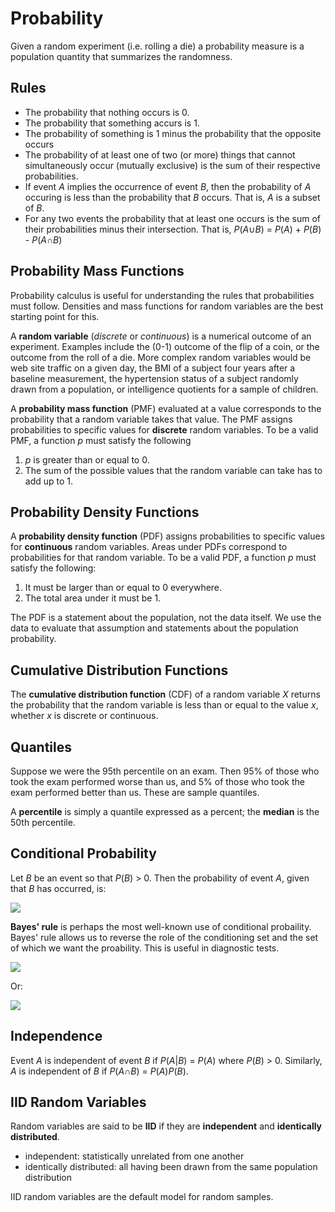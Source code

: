 Probability
===========
Given a random experiment (i.e. rolling a die) a probability measure is a population quantity that summarizes the randomness. 

Rules
-----
* The probability that nothing occurs is 0.
* The probability that something accurs is 1.
* The probability of something is 1 minus the probability that the opposite occurs
* The probability of at least one of two (or more) things that cannot simultaneously occur (mutually exclusive) is the sum of their respective probabilities.
* If event *A* implies the occurrence of event *B*, then the probability of *A* occuring is less than the probability that *B* occurs. That is, *A* is a subset of *B*.
* For any two events the probability that at least one occurs is the sum of their probabilities minus their intersection. That is, *P*(*A*∪*B*) = *P*(*A*) + *P*(*B*) - *P*(*A*∩*B*)

Probability Mass Functions
--------------------------
Probability calculus is useful for understanding the rules that probabilities must follow. Densities and mass functions for random variables are the best starting point for this.

A **random variable** (*discrete* or *continuous*) is a numerical outcome of an experiment. Examples include the (0-1) outcome of the flip of a coin, or the outcome from the roll of a die. More complex random variables would be web site traffic on a given day, the BMI of a subject four years after a baseline measurement, the hypertension status of a subject randomly drawn from a population, or intelligence quotients for a sample of children.

A **probability mass function** (PMF) evaluated at a value corresponds to the probability that a random variable takes that value. The PMF assigns probabilities to specific values for **discrete** random variables. To be a valid PMF, a function *p* must satisfy the following

1. *p* is greater than or equal to 0.  
2. The sum of the possible values that the random variable can take has to add up to 1.

Probability Density Functions
-----------------------------
A **probability density function** (PDF) assigns probabilities to specific values for **continuous** random variables. Areas under PDFs correspond to probabilities for that random variable.
To be a valid PDF, a function *p* must satisfy the following:

1. It must be larger than or equal to 0 everywhere.  
2. The total area under it must be 1.  

The PDF is a statement about the population, not the data itself. We use the data to evaluate that assumption and statements about the population probability. 

Cumulative Distribution Functions
---------------------------------
The **cumulative distribution function** (CDF) of a random variable *X* returns the probability that the random variable is less than or equal to the value *x*, whether *x* is discrete or continuous.

Quantiles
---------
Suppose we were the 95th percentile on an exam. Then 95% of those who took the exam performed worse than us, and 5% of those who took the exam performed better than us. These are sample quantiles.

A **percentile** is simply a quantile expressed as a percent; the **median** is the 50th percentile.

Conditional Probability
-----------------------
Let *B* be an event so that *P*(*B*) > 0. Then the probability of event *A*, given that *B* has occurred, is:

<img src = "http://upload.wikimedia.org/math/8/6/9/8694e4193ba45b55403595096b7d23c5.png">

**Bayes' rule** is perhaps the most well-known use of conditional probaility. Bayes' rule allows us to reverse the role of the conditioning set and the set of which we want the proability. This is useful in diagnostic tests.

<img src = "http://upload.wikimedia.org/math/d/3/c/d3c7c452b3d01f5415dd9bf15d2ab822.png">

Or:

<img src = "http://upload.wikimedia.org/math/b/d/7/bd72cf0e5abae5ef0885ace7c1f29be5.png">

Independence
------------
Event *A* is independent of event *B* if *P*(*A*|*B*) = *P*(*A*) where *P*(*B*) > 0. Similarly, *A* is independent of *B* if *P*(*A*∩*B*) = *P*(*A*)*P*(*B*). 

IID Random Variables
--------------------
Random variables are said to be **IID** if they are **independent** and **identically distributed**.
* independent: statistically unrelated from one another
* identically distributed: all having been drawn from the same population distribution

IID random variables are the default model for random samples.
